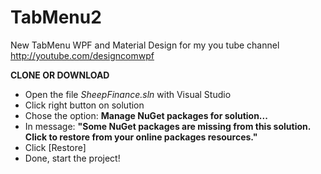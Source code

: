 # TabMenu2
New TabMenu WPF and Material Design for my you tube channel http://youtube.com/designcomwpf

**CLONE OR DOWNLOAD**
* Open the file _SheepFinance.sln_ with Visual Studio
* Click right button on solution
* Chose the option: **Manage NuGet packages for solution...**
* In message: **"Some NuGet packages are missing from this solution. Click to restore from your online packages resources."**
* Click [Restore]
* Done, start the project!
